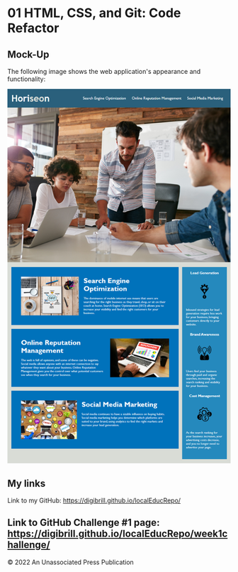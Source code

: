 # 01 HTML, CSS, and Git: Code Refactor

## Mock-Up

The following image shows the web application's appearance and functionality:

![The Horiseon webpage includes a navigation bar, a header image, and cards with text and images at the bottom of the page.](./Assets/01-html-css-git-homework-demo.png)

## My links

Link to my GitHub:
https://digibrill.github.io/localEducRepo/

Link to GitHub Challenge #1 page:
https://digibrill.github.io/localEducRepo/week1challenge/
---
© 2022 An Unassociated Press Publication